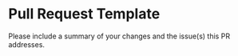 # Pull Request Template
Please include a summary of your changes and the issue(s) this PR addresses.